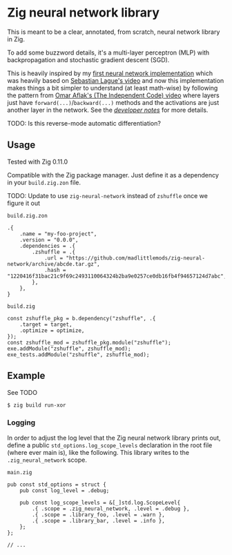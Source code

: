 # Zig neural network library

This is meant to be a clear, annotated, from scratch, neural network library in
Zig.

To add some buzzword details, it's a multi-layer perceptron (MLP) with backpropagation
and stochastic gradient descent (SGD).

This is heavily inspired by my [first neural network
implementation](https://github.com/MadLittleMods/zig-ocr-neural-network) which was
heavily based on [Sebastian Lague's video](https://www.youtube.com/watch?v=hfMk-kjRv4c)
and now this implementation makes things a bit simpler to understand (at least
math-wise) by following the pattern from [Omar Aflak's (The Independent Code)
video](https://www.youtube.com/watch?v=pauPCy_s0Ok) where layers just have
`forward(...)`/`backward(...)` methods and the activations are just another layer in the
network. See the [*developer notes*](./dev-notes.md) for more details.

TODO: Is this reverse-mode automatic differentiation?

## Usage

Tested with Zig 0.11.0

Compatible with the Zig package manager. Just define it as a dependency in your
`build.zig.zon` file.

TODO: Update to use `zig-neural-network` instead of `zshuffle` once we figure it out

`build.zig.zon`
```zig
.{
    .name = "my-foo-project",
    .version = "0.0.0",
    .dependencies = .{
        .zshuffle = .{
            .url = "https://github.com/madlittlemods/zig-neural-network/archive/abcde.tar.gz",
            .hash = "1220416f31bac21c9f69c2493110064324b2ba9e0257ce0db16fb4f94657124d7abc",
        },
    },
}
```

`build.zig`
```zig
const zshuffle_pkg = b.dependency("zshuffle", .{
    .target = target,
    .optimize = optimize,
});
const zshuffle_mod = zshuffle_pkg.module("zshuffle");
exe.addModule("zshuffle", zshuffle_mod);
exe_tests.addModule("zshuffle", zshuffle_mod);
```


## Example

See TODO

```sh
$ zig build run-xor
```


### Logging

In order to adjust the log level that the Zig neural network library prints out, define
a public `std_options.log_scope_levels` declaration in the root file (where ever main
is), like the following. This library writes to the `.zig_neural_network` scope.

`main.zig`
```zig
pub const std_options = struct {
    pub const log_level = .debug;

    pub const log_scope_levels = &[_]std.log.ScopeLevel{
        .{ .scope = .zig_neural_network, .level = .debug },
        .{ .scope = .library_foo, .level = .warn },
        .{ .scope = .library_bar, .level = .info },
    };
};

// ...
```
